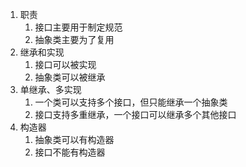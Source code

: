 1. 职责
	1. 接口主要用于制定规范
	2. 抽象类主要为了复用
2. 继承和实现
	1. 接口可以被实现
	2. 抽象类可以被继承
3. 单继承、多实现
	1. 一个类可以支持多个接口，但只能继承一个抽象类
	2. 接口支持多重继承，一个接口可以继承多个其他接口
4. 构造器
	1. 抽象类可以有构造器
	2. 接口不能有构造器